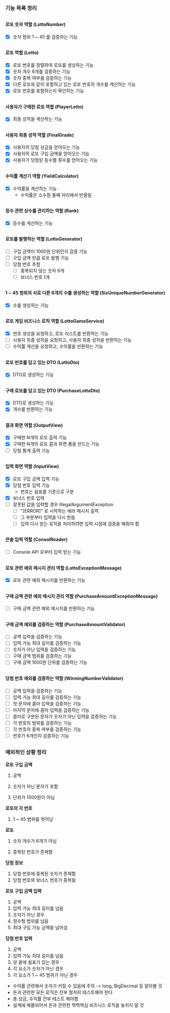 ### 기능 목록 정리

##

#### 로또 숫자 역할 (LottoNumber)

- [x] 숫자 범위 1 ~ 45 를 검증하는 기능

##

#### 로또 역할 (Lotto)

- [x] 로또 번호를 정렬하여 로또를 생성하는 기능
- [x] 숫자 개수 6개를 검증하는 기능
- [x] 숫자 중복 여부를 검증하는 기능
- [x] 다른 로또와 같이 포함하고 있는 로또 번호의 개수를 계산하는 기능
- [x] 로또 번호를 포함하는지 확인하는 기능

##

#### 사용자가 구매한 로또 역할 (PlayerLotto)

- [x] 최종 성적을 계산하는 기능

##

#### 사용자 최종 성적 역할 (FinalGrade)

- [x] 사용자의 당첨 상금을 얻어오는 기능
- [x] 사용자의 로또 구입 금액을 얻어오는 기능
- [x] 사용자가 당첨된 등수별 횟수를 얻어오는 기능

##

#### 수익률 계산기 역할 (YieldCalculator)

- [x] 수익률을 계산하는 기능
    - 수익률은 소수점 둘째 자리에서 반올림

##

#### 등수 관련 상수를 관리하는 역할 (Rank)

- [x] 등수를 계산하는 기능

##

#### 로또를 발행하는 역할 (LottoGenerator)

- [ ] 구입 금액이 1000원 단위인지 검증 기능
- [ ] 구입 금액 만큼 로또 발행 기능
- [ ] 당첨 번호 추첨
    - [ ] 중복되지 않는 숫자 6개
    - [ ] 보너스 번호 1개

##

#### 1 ~ 45 범위의 서로 다른 6개의 수를 생성하는 역할 (SixUniqueNumberGenerator)

- [x] 수를 생성하는 기능

##

#### 로또 게임 비즈니스 로직 역할 (LottoGameService)

- [x] 번호 생성을 요청하고, 로또 리스트를 반환하는 기능
- [ ] 사용자 최종 성적을 요청하고, 사용자 최종 성적을 반환하는 기능
- [ ] 수익률 계산을 요청하고, 수익률을 반환하는 기능

##

#### 로또 번호를 담고 있는 DTO (LottoDto)

- [x] DTO로 생성하는 기능

##

#### 구매 로또를 담고 있는 DTO (PurchaseLottoDto)

- [x] DTO로 생성하는 기능
- [x] 개수를 반환하는 기능

##

#### 결과 화면 역할 (OutputView)

- [x] 구매한 N개의 로또 출력 기능
- [x] 구매한 N개의 로또 결과 화면 폼을 만드는 기능
- [ ] 당첨 통계 출력 기능

##

#### 입력 화면 역할 (InputView)

- [x] 로또 구입 금액 입력 기능
- [x] 당첨 번호 입력 기능
    - 번호는 쉼표를 기준으로 구분
- [x] 보너스 번호 입력
- [ ] 잘못된 값을 입력할 경우 IllegalArgumentException
    - [ ] "[ERROR]" 로 시작하는 에러 메시지 출력
    - [ ] 그 부분부터 입력을 다시 받음
    - [ ] 입력 다시 받는 로직을 처리하려면 입력 시점에 검증을 해줘야 함

##

#### 콘솔 입력 역할 (ConsolReader)

- [ ] Console API 로부터 입력 받는 기능

##

#### 로또 관련 예외 메시지 관리 역할 (LottoExceptionMessage)

- [x] 로또 관련 예외 메시지를 반환하는 기능

##

#### 구매 금액 관련 예외 메시지 관리 역할 (PurchaseAmountExceptionMessage)

- [ ] 구매 금액 관련 예외 메시지를 반환하는 기능

##

#### 구매 금액 예외를 검증하는 역할 (PurchaseAmountValidator)

- [ ] 공백 입력을 검증하는 기능
- [ ] 입력 가능 최대 길이를 검증하는 기능
- [ ] 숫자가 아닌 입력을 검증하는 기능
- [ ] 구매 금액 범위를 검증하는 기능
- [ ] 구매 금액 1000원 단위를 검증하는 기능

##

#### 당첨 번호 예외를 검증하는 역할 (WinningNumberValidator)

- [ ] 공백 입력을 검증하는 기능
- [ ] 입력 가능 최대 길이를 검증하는 기능
- [ ] 첫 문자에 콤마 입력을 검증하는 기능
- [ ] 마지막 문자에 콤마 입력을 검증하는 기능
- [ ] 콤마로 구분된 문자가 숫자가 아닌 입력을 검증하는 기능
- [ ] 각 번호의 범위를 검증하는 기능
- [ ] 각 번호의 중복 여부를 검증하는 기능
- [ ] 번호가 6개인지 검증하는 기능

##

### 예외적인 상황 정리

**로또 구입 금액**

1. 공백

2. 숫자가 아닌 문자가 포함

3. 단위가 1000원이 아님

**로또의 각 번호**

1. 1 ~ 45 범위를 벗어남

**로또**

1. 숫자 개수가 6개가 아님

2. 중복된 번호가 존재함

**당첨 정보**

1. 당첨 번호에 중복된 숫자가 존재함
2. 당첨 번호와 보너스 번호가 중복됨

**로또 구입 금액 입력**

1. 공백
2. 입력 가능 최대 길이를 넘음
3. 숫자가 아닌 경우
4. 정수형 범위를 넘음
5. 최대 구입 가능 금액을 넘어섬

**당첨 번호 입력**

1. 공백
2. 입력 가능 최대 길이를 넘음
3. 양 끝에 쉼표가 있는 경우
4. 각 요소가 숫자가 아닌 경우
5. 각 요소가 1 ~ 45 범위가 아닌 경우

- 수익률 관련해서 숫자가 커질 수 있음에 주의 -> long, BigDecimal 등 알아볼 것
- 돈과 관련한 모든 로직은 전부 철저히 테스트해야 한다
- 총 상금, 수익률 전부 테스트 해야함
- 설계에 매몰되어서 돈과 관련한 핵핵핵심 비즈니스 로직을 놓치지 말 것